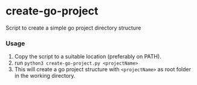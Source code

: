 # create-go-project
Script to create a simple go project directory structure


### Usage

1. Copy the script to a suitable location (preferably on PATH). 
2. run `python3 create-go-project.py <projectName>`
3. This will create a go project structure with `<projectName>` as root folder in the working directory. 
